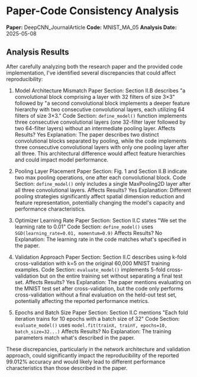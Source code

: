 # Paper-Code Consistency Analysis

**Paper:** DeepCNN_JournalArticle
**Code:** MNIST_MA_05
**Analysis Date:** 2025-05-08

## Analysis Results

After carefully analyzing both the research paper and the provided code implementation, I've identified several discrepancies that could affect reproducibility:

1. Model Architecture Mismatch
   Paper Section: Section II.B describes "a convolutional block comprising a layer with 32 filters of size 3×3" followed by "a second convolutional block implements a deeper feature hierarchy with two consecutive convolutional layers, each utilizing 64 filters of size 3×3."
   Code Section: `define_model()` function implements three consecutive convolutional layers (one 32-filter layer followed by two 64-filter layers) without an intermediate pooling layer.
   Affects Results? Yes
   Explanation: The paper describes two distinct convolutional blocks separated by pooling, while the code implements three consecutive convolutional layers with only one pooling layer after all three. This architectural difference would affect feature hierarchies and could impact model performance.

2. Pooling Layer Placement
   Paper Section: Fig. 1 and Section II.B indicate two max pooling operations, one after each convolutional block.
   Code Section: `define_model()` only includes a single MaxPooling2D layer after all three convolutional layers.
   Affects Results? Yes
   Explanation: Different pooling strategies significantly affect spatial dimension reduction and feature representation, potentially changing the model's capacity and performance characteristics.

3. Optimizer Learning Rate
   Paper Section: Section II.C states "We set the learning rate to 0.01"
   Code Section: `define_model()` uses `SGD(learning_rate=0.01, momentum=0.9)`
   Affects Results? No
   Explanation: The learning rate in the code matches what's specified in the paper.

4. Validation Approach
   Paper Section: Section II.C describes using k-fold cross-validation with k=5 on the original 60,000 MNIST training examples.
   Code Section: `evaluate_model()` implements 5-fold cross-validation but on the entire training set without separating a final test set.
   Affects Results? Yes
   Explanation: The paper mentions evaluating on the MNIST test set after cross-validation, but the code only performs cross-validation without a final evaluation on the held-out test set, potentially affecting the reported performance metrics.

5. Epochs and Batch Size
   Paper Section: Section II.C mentions "Each fold iteration trains for 10 epochs with a batch size of 32"
   Code Section: `evaluate_model()` uses `model.fit(trainX, trainY, epochs=10, batch_size=32...)`
   Affects Results? No
   Explanation: The training parameters match what's described in the paper.

These discrepancies, particularly in the network architecture and validation approach, could significantly impact the reproducibility of the reported 99.012% accuracy and would likely lead to different performance characteristics than those described in the paper.
